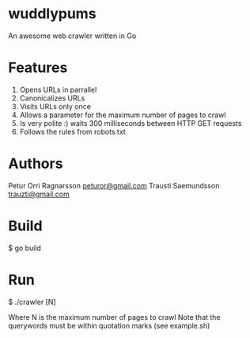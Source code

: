 wuddlypums
==============
An awesome web crawler written in Go

Features
==============
1) Opens URLs in parrallel
2) Canonicalizes URLs
3) Visits URLs only once
4) Allows a parameter for the maximum number of pages to crawl
5) Is very polite :) waits 300 milliseconds between HTTP GET requests
6) Follows the rules from robots.txt

Authors
==============
Petur Orri Ragnarsson <peturor@gmail.com>
Trausti Saemundsson <trauzti@gmail.com>

Build
==============
$ go build

Run
==============
$ ./crawler <URL> <TOPIC> <QUERYWORDS> [N]

Where N is the maximum number of pages to crawl
Note that the querywords must be within quotation marks (see example.sh)

